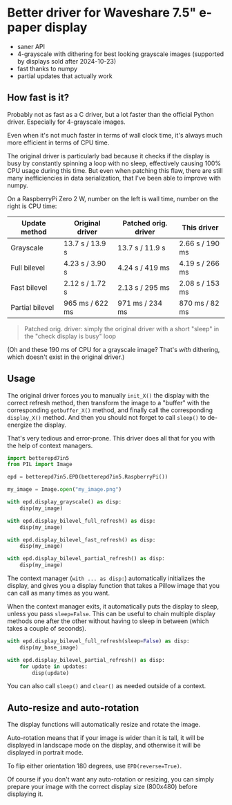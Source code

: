 # Better driver for Waveshare 7.5" e-paper display

- saner API
- 4-grayscale with dithering for best looking grayscale images (supported by displays sold after 2024-10-23)
- fast thanks to numpy
- partial updates that actually work

## How fast is it?

Probably not as fast as a C driver, but a lot faster than the official Python driver.
Especially for 4-grayscale images.

Even when it's not much faster in terms of wall clock time, it's always much more efficient in terms of CPU time.

The original driver is particularly bad because it checks if the display is busy by constantly spinning a loop with no sleep, effectively causing 100% CPU usage during this time.
But even when patching this flaw, there are still many inefficiencies in data serialization, that I've been able to improve with numpy.

On a RaspberryPi Zero 2 W, number on the left is wall time, number on the right is CPU time:

| Update method   | Original driver | Patched orig. driver | This driver     |
|-----------------|-----------------|----------------------|-----------------|
| Grayscale       | 13.7 s / 13.9 s | 13.7 s / 11.9 s      | 2.66 s / 190 ms |
| Full bilevel    | 4.23 s / 3.90 s | 4.24 s / 419 ms      | 4.19 s / 266 ms |
| Fast bilevel    | 2.12 s / 1.72 s | 2.13 s / 295 ms      | 2.08 s / 153 ms |
| Partial bilevel | 965 ms / 622 ms | 971 ms / 234 ms      | 870 ms / 82 ms  |

> Patched orig. driver: simply the original driver with a short "sleep" in the "check display is busy" loop

(Oh and these 190 ms of CPU for a grayscale image? That's _with_ dithering, which doesn't exist in the original driver.)

## Usage

The original driver forces you to manually `init_X()` the display with the correct refresh method,
then transform the image to a "buffer" with the corresponding `getbuffer_X()` method,
and finally call the corresponding `display_X()` method.
And then you should not forget to call `sleep()` to de-energize the display.

That's very tedious and error-prone. This driver does all that for you with the help of context managers.

```python
import betterepd7in5
from PIL import Image

epd = betterepd7in5.EPD(betterepd7in5.RaspberryPi())

my_image = Image.open("my_image.png")

with epd.display_grayscale() as disp:
    disp(my_image)

with epd.display_bilevel_full_refresh() as disp:
    disp(my_image)

with epd.display_bilevel_fast_refresh() as disp:
    disp(my_image)

with epd.display_bilevel_partial_refresh() as disp:
    disp(my_image)
```

The context manager (`with ... as disp:`) automatically initializes the display,
and gives you a display function that takes a Pillow image that you can call as 
many times as you want.

When the context manager exits, it automatically puts the display to sleep,
unless you pass `sleep=False`. This can be useful to chain multiple display
methods one after the other without having to sleep in between (which takes
a couple of seconds).

```python
with epd.display_bilevel_full_refresh(sleep=False) as disp:
    disp(my_base_image)

with epd.display_bilevel_partial_refresh() as disp:
    for update in updates:
        disp(update)
```

You can also call `sleep()` and `clear()` as needed outside of a context.

## Auto-resize and auto-rotation

The display functions will automatically resize and rotate the image.

Auto-rotation means that if your image is wider than it is tall, it will be
displayed in landscape mode on the display, and otherwise it will be displayed
in portrait mode.

To flip either orientation 180 degrees, use `EPD(reverse=True)`.

Of course if you don't want any auto-rotation or resizing, you can simply
prepare your image with the correct display size (800x480) before displaying it.
